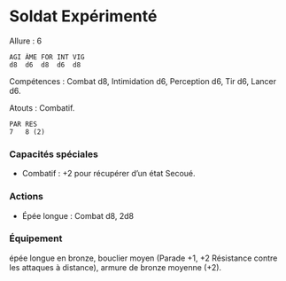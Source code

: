 # Soldat Expérimenté

Allure : 6

	AGI	ÂME	FOR	INT	VIG
	d8	d6	d8	d6	d8

Compétences : Combat d8, Intimidation d6, Perception d6, Tir d6, Lancer d6.

Atouts : Combatif.

	PAR	RES
	7	8 (2)

### Capacités spéciales
- Combatif : +2 pour récupérer d’un état Secoué.

### Actions
- Épée longue : Combat d8, 2d8

### Équipement
épée longue en bronze, bouclier moyen (Parade +1, +2 Résistance contre les attaques à distance), armure de bronze moyenne (+2).
